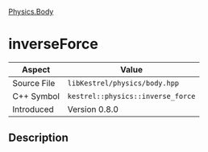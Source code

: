 [Physics.Body](index)
# inverseForce
| Aspect | Value |
| --- | --- |
| Source File | `libKestrel/physics/body.hpp` |
| C++ Symbol | `kestrel::physics::inverse_force` |
| Introduced | Version 0.8.0 |
## Description

